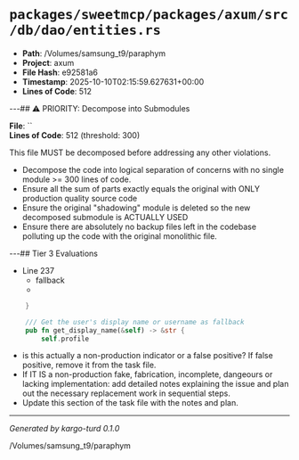 # `packages/sweetmcp/packages/axum/src/db/dao/entities.rs`

- **Path**: /Volumes/samsung_t9/paraphym
- **Project**: axum
- **File Hash**: e92581a6  
- **Timestamp**: 2025-10-10T02:15:59.627631+00:00  
- **Lines of Code**: 512

---## ⚠️ PRIORITY: Decompose into Submodules

**File**: ``  
**Lines of Code**: 512 (threshold: 300)

This file MUST be decomposed before addressing any other violations.

- Decompose the code into logical separation of concerns with no single module >= 300 lines of code. 
- Ensure all the sum of parts exactly equals the original with ONLY production quality source code
- Ensure the original "shadowing" module is deleted so the new decomposed submodule is ACTUALLY USED
- Ensure there are absolutely no backup files left in the codebase polluting up the code with the original monolithic file.

---## Tier 3 Evaluations


- Line 237
  - fallback
  - 

```rust
    }

    /// Get the user's display name or username as fallback
    pub fn get_display_name(&self) -> &str {
        self.profile
```

- is this actually a non-production indicator or a false positive? If false positive, remove it from the task file.
- If IT IS a non-production fake, fabrication, incomplete, dangeours or lacking implementation: add detailed notes explaining the issue and plan out the necessary replacement work in sequential steps. 
- Update this section of the task file with the notes and plan.

---

*Generated by kargo-turd 0.1.0*

/Volumes/samsung_t9/paraphym
